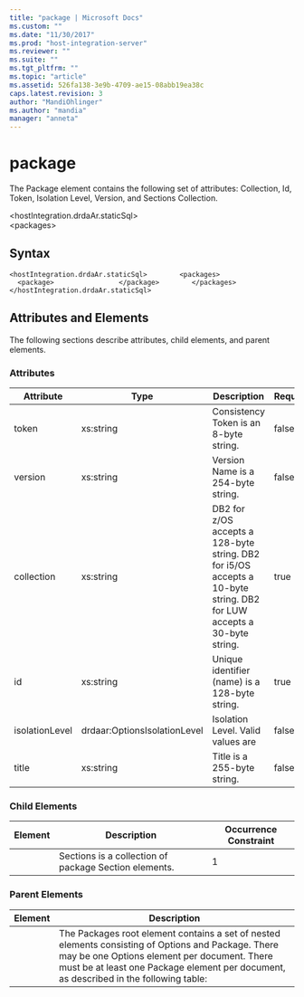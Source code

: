 ```yaml
---
title: "package | Microsoft Docs"
ms.custom: ""
ms.date: "11/30/2017"
ms.prod: "host-integration-server"
ms.reviewer: ""
ms.suite: ""
ms.tgt_pltfrm: ""
ms.topic: "article"
ms.assetid: 526fa138-3e9b-4709-ae15-08abb19ea38c
caps.latest.revision: 3
author: "MandiOhlinger"
ms.author: "mandia"
manager: "anneta"
---
```

# package
The Package element contains the following set of attributes: Collection, Id, Token, Isolation Level, Version, and Sections Collection.  
  
 \<hostIntegration.drdaAr.staticSql>  
\<packages>  
  
## Syntax  
  
```  
<hostIntegration.drdaAr.staticSql>        <packages>                <package>                </package>        </packages></hostIntegration.drdaAr.staticSql>  
```  
  
## Attributes and Elements  
 The following sections describe attributes, child elements, and parent elements.  
  
### Attributes  
  
|Attribute|Type|Description|Required|Default Value|  
|---------------|----------|-----------------|--------------|-------------------|  
|token|xs:string|Consistency Token is an 8-byte string.|false|n/a|  
|version|xs:string|Version Name is a 254-byte string.|false|n/a|  
|collection|xs:string|DB2 for z/OS accepts a 128-byte string. DB2 for i5/OS accepts a 10-byte string. DB2 for LUW accepts a 30-byte string.|true|n/a|  
|id|xs:string|Unique identifier (name) is a 128-byte string.|true|n/a|  
|isolationLevel|drdaar:OptionsIsolationLevel|Isolation Level. Valid values are|false|CursorStability|  
|title|xs:string|Title is a 255-byte string.|false|n/a|  
  
### Child Elements  
  
|Element|Description|Occurrence Constraint|  
|-------------|-----------------|---------------------------|  
||Sections is a collection of package Section elements.|1|  
  
### Parent Elements  
  
|Element|Description|  
|-------------|-----------------|  
||The Packages root element contains a set of nested elements consisting of Options and Package. There may be one Options element per document. There must be at least one Package element per document, as described in the following table:|